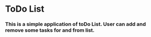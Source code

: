﻿# ToDo List
 
 ### This is a simple application of toDo List. User can add and remove some tasks for and from list.
